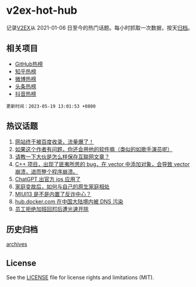 # v2ex-hot-hub

 记录[V2EX](https://www.v2ex.com/)从 2021-01-06 日至今的热门话题。每小时抓取一次数据，按天[归档](archives)。
 
 ## 相关项目

- [GitHub热榜](https://github.com/it985/github-hot-hub)
- [知乎热榜](https://github.com/it985/zhihu-hot-hub)
- [微博热榜](https://github.com/it985/weibo-hot-hub)
- [头条热榜](https://github.com/it985/toutiao-hot-hub)
- [抖音热榜](https://github.com/it985/douyin-hot-hub)


 `更新时间：2023-05-19 13:01:53 +0800`

## 热议话题

1. [网站终于被百度收录，流量爆了！](https://www.v2ex.com/t/940991)
1. [如果这个作者有问题，你还会用他的软件嘛（类似的如歌手演员呢）](https://www.v2ex.com/t/941057)
1. [请教一下大伙是怎么样保存互联网文章？](https://www.v2ex.com/t/941024)
1. [C++ 项目，出现了匪夷所思的 bug，在 vector 中添加对象，会导致 vector 崩溃，进而整个程序崩溃。](https://www.v2ex.com/t/941007)
1. [ChatGPT 出官方 ios 应用了](https://www.v2ex.com/t/941145)
1. [家庭变故后，如何与自己的原生家庭相处](https://www.v2ex.com/t/941070)
1. [MIUI13 是不是内置了反诈中心？](https://www.v2ex.com/t/941071)
1. [hub.docker.com 在中国大陆境内被 DNS 污染](https://www.v2ex.com/t/941127)
1. [员工拒绝加班回怼后遭光速开除](https://www.v2ex.com/t/941044)

## 历史归档

[archives](archives)

## License

See the [LICENSE](LICENSE) file for license rights and limitations (MIT).
